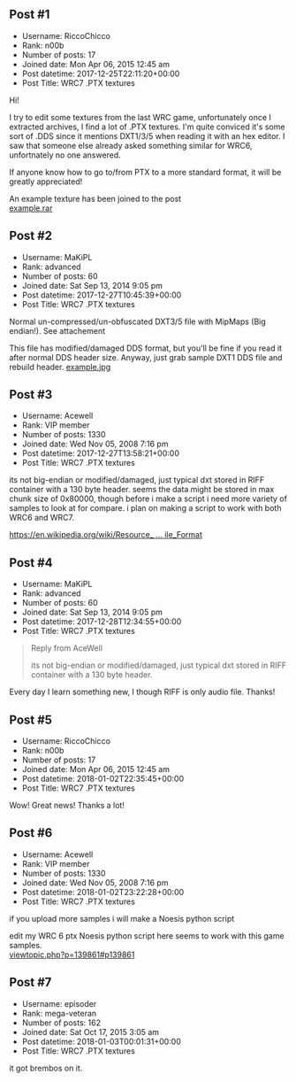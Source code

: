 ## Post #1
- Username: RiccoChicco
- Rank: n00b
- Number of posts: 17
- Joined date: Mon Apr 06, 2015 12:45 am
- Post datetime: 2017-12-25T22:11:20+00:00
- Post Title: WRC7 .PTX textures

Hi!

I try to edit some textures from the last WRC game, unfortunately once I extracted archives, I find a lot of .PTX textures. I'm quite conviced it's some sort of .DDS since it mentions DXT1/3/5 when reading it with an hex editor. I saw that someone else already asked something similar for WRC6, unfortnately no one answered.

If anyone know how to go to/from PTX to a more standard format, it will be greatly appreciated!   

An example texture has been joined to the post  
[example.rar](https://xentaxbackup.github.io/file/13728_example.rar)
## Post #2
- Username: MaKiPL
- Rank: advanced
- Number of posts: 60
- Joined date: Sat Sep 13, 2014 9:05 pm
- Post datetime: 2017-12-27T10:45:39+00:00
- Post Title: WRC7 .PTX textures

Normal un-compressed/un-obfuscated DXT3/5 file with MipMaps (Big endian!). See attachement

This file has modified/damaged DDS format, but you'll be fine if you read it after normal DDS header size. Anyway, just grab sample DXT1 DDS file and rebuild header.
[example.jpg](https://xentaxbackup.github.io/file/13738_example.jpg)
## Post #3
- Username: Acewell
- Rank: VIP member
- Number of posts: 1330
- Joined date: Wed Nov 05, 2008 7:16 pm
- Post datetime: 2017-12-27T13:58:21+00:00
- Post Title: WRC7 .PTX textures

its not big-endian or modified/damaged, just typical dxt stored in RIFF container with a 130 byte header. 
seems the data might be stored in max chunk size of 0x80000, though before i make a script i need more 
variety of samples to look at for compare. i plan on making a script to work with both WRC6 and WRC7.   

[https://en.wikipedia.org/wiki/Resource_ ... ile_Format](https://en.wikipedia.org/wiki/Resource_Interchange_File_Format)
## Post #4
- Username: MaKiPL
- Rank: advanced
- Number of posts: 60
- Joined date: Sat Sep 13, 2014 9:05 pm
- Post datetime: 2017-12-28T12:34:55+00:00
- Post Title: WRC7 .PTX textures

> Reply from AceWell
>
> its not big-endian or modified/damaged, just typical dxt stored in RIFF container with a 130 byte header.

Every day I learn something new, I though RIFF is only audio file. Thanks!
## Post #5
- Username: RiccoChicco
- Rank: n00b
- Number of posts: 17
- Joined date: Mon Apr 06, 2015 12:45 am
- Post datetime: 2018-01-02T22:35:45+00:00
- Post Title: WRC7 .PTX textures

Wow! Great news! Thanks a lot!
## Post #6
- Username: Acewell
- Rank: VIP member
- Number of posts: 1330
- Joined date: Wed Nov 05, 2008 7:16 pm
- Post datetime: 2018-01-02T23:22:28+00:00
- Post Title: WRC7 .PTX textures

if you upload more samples i will make a Noesis python script  

edit
my WRC 6 ptx Noesis python script here seems to work with this game samples.   
[viewtopic.php?p=139861#p139861](http://forum.xentax.com/viewtopic.php?p=139861#p139861)
## Post #7
- Username: episoder
- Rank: mega-veteran
- Number of posts: 162
- Joined date: Sat Oct 17, 2015 3:05 am
- Post datetime: 2018-01-03T00:01:31+00:00
- Post Title: WRC7 .PTX textures

it got brembos on it.
